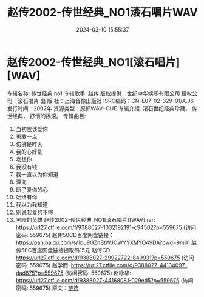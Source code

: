 ﻿---
title: 赵传2002-传世经典_NO1滚石唱片WAV
date: 2024-03-10 15:55:37
categories: WAV车载音乐、镜像
tags: 华语中文
---
# 赵传2002-传世经典_NO1[滚石唱片][WAV]

专辑名称: 传世经典 no1
专辑歌手: 赵传
版权提供：世纪中华娱乐有限公司
授权公司：滚石唱片
出 版 社：上海音像出版社
ISRC编码：CN-E07-02-329-01/A.J6
发行时间：2002年
资源类型：原抓WAV+CUE
专辑介绍:
滚石世纪经典珍藏，
传世经典，
抒惰的摇滚。
专辑曲目:
01. 当初应该爱你
02. 勇敢一点
03. 仿佛是昨天
04. 我的心好乱
05. 老想你
06. 我没有钱
07. 我一直以为你知道
08. 深海
09. 断了爱你的心
10. 始终有你
11. 我以为我知道
12. 别说我爱的不够
13. 黑暗的英雄
赵传2002-传世经典_NO1[滚石唱片][WAV].rar: https://url27.ctfile.com/f/9388027-1032192191-c94502?p=559675
(访问密码: 559675)
赵传50CD百度网盘链接：https://pan.baidu.com/s/1bu9GZnBtWJOWYYXMYO49DA?pwd=9m01
赵传50C百度网盘链接提取码15元
赵传CD: https://url27.ctfile.com/d/9388027-29922722-849931?p=559675
(访问密码: 559675)
赵学而: https://url27.ctfile.com/d/9388027-44134097-dad875?p=559675
(访问密码: 559675)
赵咏华: https://url27.ctfile.com/d/9388027-44168081-029ed5?p=559675
(访问密码: 559675)
原文：[链接](https://blog.sina.com.cn/s/blog_1647c7e76010314np.html)